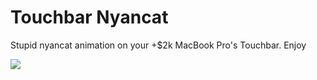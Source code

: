 # Touchbar Nyancat
Stupid nyancat animation on your +$2k MacBook Pro's Touchbar. Enjoy



![](http://i.imgur.com/fK1WFR8.jpeg)



